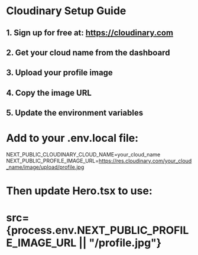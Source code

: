 # Cloudinary Setup Guide

## 1. Sign up for free at: https://cloudinary.com
## 2. Get your cloud name from the dashboard
## 3. Upload your profile image
## 4. Copy the image URL
## 5. Update the environment variables

# Add to your .env.local file:
NEXT_PUBLIC_CLOUDINARY_CLOUD_NAME=your_cloud_name
NEXT_PUBLIC_PROFILE_IMAGE_URL=https://res.cloudinary.com/your_cloud_name/image/upload/profile.jpg

# Then update Hero.tsx to use:
# src={process.env.NEXT_PUBLIC_PROFILE_IMAGE_URL || "/profile.jpg"}
